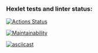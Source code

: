 ### Hexlet tests and linter status:
[![Actions Status](https://github.com/Kalynov/frontend-project-44/actions/workflows/hexlet-check.yml/badge.svg)](https://github.com/Kalynov/frontend-project-44/actions)


[![Maintainability](https://api.codeclimate.com/v1/badges/648ffbe786305da3fb97/maintainability)](https://codeclimate.com/github/Kalynov/frontend-project-44/maintainability)


[![asciicast](https://asciinema.org/a/daADakDJREfnswBIrqdSaE2k3.svg)](https://asciinema.org/a/daADakDJREfnswBIrqdSaE2k3)